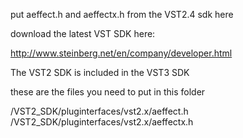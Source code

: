 put aeffect.h and aeffectx.h from the VST2.4 sdk here

download the latest VST SDK here:

http://www.steinberg.net/en/company/developer.html

The VST2 SDK is included in the VST3 SDK

these are the files you need to put in this folder

/VST2_SDK/pluginterfaces/vst2.x/aeffect.h
/VST2_SDK/pluginterfaces/vst2.x/aeffectx.h